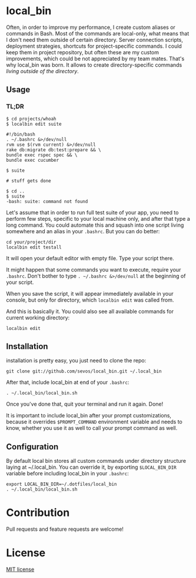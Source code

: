# local_bin

Often, in order to improve my performance, I create custom aliases or commands in Bash. Most of the commands are local-only, what means that I don't need them outside of certain directory. Server connection scripts, deployment strategies, shortcuts for project-specific commands. I could keep them in project repository, but often these are my custom improvements, which could be not appreciated by my team mates. That's why local_bin was born. It allows to create directory-specific commands *living outside of the directory*.

## Usage

### TL;DR

```
$ cd projects/whoah
$ localbin edit suite

#!/bin/bash
. ~/.bashrc &>/dev/null
rvm use $(rvm current) &>/dev/null
rake db:migrate db:test:prepare && \
bundle exec rspec spec && \
bundle exec cucumber

$ suite

# stuff gets done

$ cd ..
$ suite
-bash: suite: command not found

```

Let's assume that in order to run full test suite of your app, you need to perform few steps, specific to your local machine only, and after that type a long command. You could automate this and squash into one script living somewhere and an alias in your `.bashrc`. But you can do better:

```
cd your/project/dir
localbin edit testall
```

It will open your default editor with empty file. Type your script there.

It might happen that some commands you want to execute, require your `.bashrc`. Don't bother to type `. ~/.bashrc &>/dev/null` at the beginning of your script.

When you save the script, it will appear immediately available in your console, but only for directory, which `localbin edit` was called from.

And this is basically it. You could also see all available commands for current working directory:

```
localbin edit
```

## Installation

installation is pretty easy, you just need to clone the repo:

```
git clone git://github.com/sevos/local_bin.git ~/.local_bin
```

After that, include local_bin at end of your `.bashrc`:

```
. ~/.local_bin/local_bin.sh
```

Once you've done that, quit your terminal and run it again. Done!

It is important to include local_bin after your prompt customizations, because it overrides `$PROMPT_COMMAND` environment variable and needs to know, whether you use it as well to call your prompt command as well.

## Configuration

By default local bin stores all custom commands under directory structure laying at ~/.local_bin. You can override it, by exporting `$LOCAL_BIN_DIR` variable before including local_bin in your `.bashrc`:

```
export LOCAL_BIN_DIR=~/.dotfiles/local_bin
. ~/.local_bin/local_bin.sh
```

# Contribution

Pull requests and feature requests are welcome!

# License

[MIT license](http://sevos.mit-license.org)
